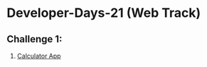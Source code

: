 # Developer-Days-21 (Web Track)

## Challenge 1:
1. [Calculator App](https://cocky-dijkstra-4b2f7f.netlify.app/)
